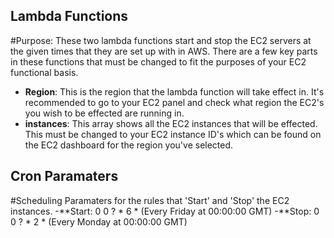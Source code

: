 ## Lambda Functions
#Purpose:
These two lambda functions start and stop the EC2 servers at the given times that they are set up with in AWS.  There are a few key parts in these functions that must be changed to fit the purposes of your EC2 functional basis. 
- **Region**:  This is the region that the lambda function will take effect in.  It's recommended to go to your EC2 panel and check what region the EC2's you wish to be effected are running in.
- **instances**: This array shows all the EC2 instances that will be effected.  This must be changed to your EC2 instance ID's which can be found on the EC2 dashboard for the region you've selected.


## Cron Paramaters
#Scheduling Paramaters for the rules that 'Start' and 'Stop' the EC2 instances.
-**Start: 0 0 ? * 6 * (Every Friday at 00:00:00 GMT)
-**Stop: 0 0 ? * 2 * (Every Monday at 00:00:00 GMT)

